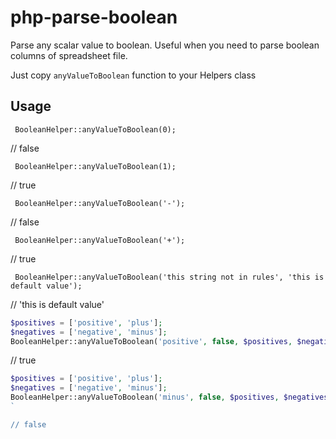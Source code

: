 # php-parse-boolean
Parse any scalar value to boolean. Useful when you need to parse boolean columns of spreadsheet file.

Just copy `anyValueToBoolean` function to your Helpers class

## Usage

`
BooleanHelper::anyValueToBoolean(0);`

// false


`
BooleanHelper::anyValueToBoolean(1);`

// true


`
BooleanHelper::anyValueToBoolean('-');`

// false


`
BooleanHelper::anyValueToBoolean('+');`

// true


`
BooleanHelper::anyValueToBoolean('this string not in rules', 'this is default value');`

// 'this is default value'


```php
$positives = ['positive', 'plus'];
$negatives = ['negative', 'minus'];
BooleanHelper::anyValueToBoolean('positive', false, $positives, $negatives);
```

// true


```php
$positives = ['positive', 'plus'];
$negatives = ['negative', 'minus'];
BooleanHelper::anyValueToBoolean('minus', false, $positives, $negatives);
`

// false


